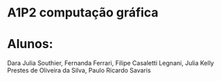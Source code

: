 # A1P2 computação gráfica
# Alunos:
  Dara Julia Southier, 
  Fernanda Ferrari, 
  Filipe Casaletti Legnani, 
  Julia Kelly Prestes de Oliveira da Silva, 
  Paulo Ricardo Savaris
